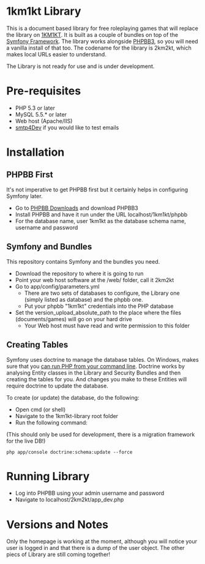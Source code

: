 1km1kt Library
==============

This is a document based library for free roleplaying games that will replace the library on [1KM1KT](http://www.1km1kt.net). It is built as a couple of bundles on top of the [Symfony Framework](http://www.symfony.com). The library works alongside [PHPBB3](http://www.phpbb.net), so you will need a vanilla install of that too. The codename for the library is 2km2kt, which makes local URLs easier to understand.

The Library is not ready for use and is under development.

Pre-requisites
==============

  * PHP 5.3 or later
  * MySQL 5.5.* or later
  * Web host (Apache/IIS)
  * [smtp4Dev]() if you would like to test emails

Installation
============

PHPBB First
------------
It's not imperative to get PHPBB first but it certainly helps in configuring Symfony later.

  * Go to [PHPBB Downloads](https://www.phpbb.com/downloads/) and download PHPBB3
  * Install PHPBB and have it run under the URL localhost/1km1kt/phpbb
  * For the database name, user 1km1kt as the database schema name, username and password

Symfony and Bundles
-------------------
This repository contains Symfony and the bundles you need.

  * Download the repository to where it is going to run
  * Point your web host software at the /web/ folder, call it 2km2kt
  * Go to app/config/parameters.yml
    * There are two sets of databases to configure, the Library one (simply listed as database) and the phpbb one.
    * Put your phpbb "1km1kt" credentials into the PHP database
  * Set the version_upload_absolute_path to the place where the files (documents/games) will go on your hard drive
    * Your Web host must have read and write permission to this folder

Creating Tables
---------------
Symfony uses doctrine to manage the database tables. On Windows, makes sure that you [can run PHP from your command line](http://php.net/manual/en/install.windows.commandline.php). Doctrine works by analysing Entity classes in the Library and Security Bundles and then creating the tables for you. And changes you make to these Entities will require doctrine to update the database.

To create (or update) the database, do the following:

  * Open cmd (or shell)
  * Navigate to the 1km1kt-library root folder
  * Run the following command:

(This should only be used for development, there is a migration framework for the live DB!)

`php app/console doctrine:schema:update --force`

Running Library
===============

  * Log into PHPBB using your admin username and password
  * Navigate to localhost/2km2kt/app_dev.php


Versions and Notes
==================
Only the homepage is working at the moment, although you will notice your user is logged in and that there is a dump of the user object. The other piecs of Library are still coming together!